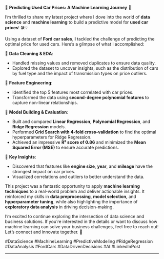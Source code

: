 
🚗 **Predicting Used Car Prices: A Machine Learning Journey** 🚀  

I’m thrilled to share my latest project where I dove into the world of **data science** and **machine learning** to build a predictive model for **used car prices**! 🛠️💡  

Using a dataset of **Ford car sales**, I tackled the challenge of predicting the optimal price for used cars. Here’s a glimpse of what I accomplished:  

🔹 **Data Cleaning & EDA**:  
- Handled missing values and removed duplicates to ensure data quality.  
- Explored the dataset to uncover insights, such as the distribution of cars by fuel type and the impact of transmission types on price outliers.  

🔹 **Feature Engineering**:  
- Identified the top 5 features most correlated with car prices.  
- Transformed the data using **second-degree polynomial features** to capture non-linear relationships.  

🔹 **Model Building & Evaluation**:  
- Built and compared **Linear Regression**, **Polynomial Regression**, and **Ridge Regression** models.  
- Performed **Grid Search with 4-fold cross-validation** to find the optimal hyperparameters for Ridge Regression.  
- Achieved an impressive **R² score of 0.86** and minimized the **Mean Squared Error (MSE)** to ensure accurate predictions.  

🔹 **Key Insights**:  
- Discovered that features like **engine size**, **year**, and **mileage** have the strongest impact on car prices.  
- Visualized correlations and outliers to better understand the data.  

This project was a fantastic opportunity to apply **machine learning techniques** to a real-world problem and deliver actionable insights. It reinforced my skills in **data preprocessing**, **model selection**, and **hyperparameter tuning**, while also highlighting the importance of **exploratory data analysis** in driving decision-making.  

I’m excited to continue exploring the intersection of data science and business solutions. If you’re interested in the details or want to discuss how machine learning can solve your business challenges, feel free to reach out! Let’s connect and innovate together. 🌟  

#DataScience #MachineLearning #PredictiveModeling #RidgeRegression #DataAnalysis #FordCars #DataDrivenDecisions #AI #LinkedInPost  

---
